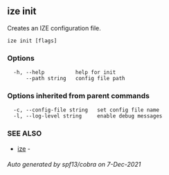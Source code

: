 ## ize init

Сreates an IZE configuration file.

```
ize init [flags]
```

### Options

```
  -h, --help          help for init
      --path string   config file path
```

### Options inherited from parent commands

```
  -c, --config-file string   set config file name
  -l, --log-level string     enable debug messages
```

### SEE ALSO

* [ize](ize.md)	 - 

###### Auto generated by spf13/cobra on 7-Dec-2021
